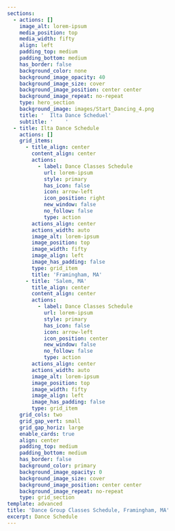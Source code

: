 ```yaml
---
sections:
  - actions: []
    image_alt: lorem-ipsum
    media_position: top
    media_width: fifty
    align: left
    padding_top: medium
    padding_bottom: medium
    has_border: false
    background_color: none
    background_image_opacity: 40
    background_image_size: cover
    background_image_position: center center
    background_image_repeat: no-repeat
    type: hero_section
    background_image: images/Start_Dancing_4.png
    title: '  Ilta Dance Scheduel'
    subtitle: '    '
  - title: Ilta Dance Schedule
    actions: []
    grid_items:
      - title_align: center
        content_align: center
        actions:
          - label: Dance Classes Schedule
            url: lorem-ipsum
            style: primary
            has_icon: false
            icon: arrow-left
            icon_position: right
            new_window: false
            no_follow: false
            type: action
        actions_align: center
        actions_width: auto
        image_alt: lorem-ipsum
        image_position: top
        image_width: fifty
        image_align: left
        image_has_padding: false
        type: grid_item
        title: 'Framingham, MA'
      - title: 'Salem, MA'
        title_align: center
        content_align: center
        actions:
          - label: Dance Classes Schedule
            url: lorem-ipsum
            style: primary
            has_icon: false
            icon: arrow-left
            icon_position: center
            new_window: false
            no_follow: false
            type: action
        actions_align: center
        actions_width: auto
        image_alt: lorem-ipsum
        image_position: top
        image_width: fifty
        image_align: left
        image_has_padding: false
        type: grid_item
    grid_cols: two
    grid_gap_vert: small
    grid_gap_horiz: large
    enable_cards: true
    align: center
    padding_top: medium
    padding_bottom: medium
    has_border: false
    background_color: primary
    background_image_opacity: 0
    background_image_size: cover
    background_image_position: center center
    background_image_repeat: no-repeat
    type: grid_section
template: advanced
title: 'Dance Group Classes Schedule, Framingham, MA'
excerpt: Dance Schedule
---
```

